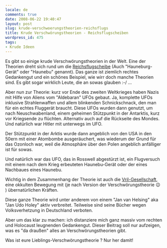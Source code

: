```yaml
---
locale: de
comments: true
date: 2008-06-22 19:40:47
layout: post
slug: krude-verschwoerungstheorien-reichsflugs
title: Krude Verschwörungstheorien - Reichsflugscheiben
wordpress_id: 475
tags:
- Krude Ideen
---
```


Es gibt so einige krude Verschwörungstheorien in der Welt. Eine der Theorien
dreht sich rund um die
[Reichsflugscheibe](http://de.wikipedia.org/wiki/Reichsflugscheibe) (Auch
"Hauneburg-Gerät" oder "Haunebu" genannt). Das ganze ist ziemlich rechtes
Gedankengut und ein schönes Beispiel, wie wirr doch manche Theorien sind. Es
gibt sogar wirklich Leute, die an sowas glauben :-/ ...

Aber nun zur Theorie: kurz vor Ende des zweiten Weltkrieges haben Nazis mit
Hilfe von Aliens vom "Aldebaran" UFOs gebaut. Ja, komplette UFOs inklusive
Strahlenwaffen und allem blinkenden Schnickschnack, den man für ein echtes
Fluggerät braucht. Diese UFOs wurden dann genutzt, um nach Neuschwabenland,
einem geheimen Stützpunkt in der Antarktis, kurz vor Kriegsende zu flüchten.
Alternativ auch auf die Rückseite des Mondes. Und natürlich war Hitler mit
unterwegs im UFO.

Der Stützpunkt in der Arktis wurde dann angeblich von den USA in den 50ern mit
einer Atombombe ausgeräuchert, was wiederum der Grund für das Ozonloch war,
weil die Atmosphäre über den Polen angeblich anfälliger ist für sowas.

Und natürlich war das UFO, das in Rosswell abgestürzt ist, ein Flugversuch mit
einem nach dem Krieg erbeuteten Haunebu-Gerät oder der eines Nachbaues eines
Haunebu.

Wichtig in dem Zusammenhang der Theorie ist auch die
[Vril-Gesellschaft](http://de.wikipedia.org/wiki/Vril-Gesellschaft), eine
okkulten Bewegung mit (je nach Version der Verschwörungstheorie :wink: )
übernatürlichen Kräften.

Diese ganze Theorie wird unter anderem von einem "Jan van Helsing" aka "Jan Udo
Holey" aktiv verbreitet. Teilweise sind seine Bücher wegen Volksverhetzung in
Deutschland verboten.

Aber um das klar zu machen: ich distanziere mich ganz massiv vom rechten und
Holocaust leugnenden Gedankengut. Dieser Beitrag soll nur aufzeigen, was es "da
draußen" alles an Verschwörungstheorien gibt.

Was ist eure Lieblings-Verschwörungstheorie ? Nur her damit!


